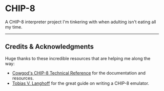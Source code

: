 # CHIP-8
A CHIP-8 interpreter project I'm tinkering with when adulting isn't eating all my time.

***
## Credits & Acknowledgments
Huge thanks to these incredible resources that are helping me along the way:
- [Cowgod's CHIP-8 Technical Reference](http://devernay.free.fr/hacks/chip8/C8TECH10.HTM#0.0) for the documentation and resources.
- [Tobias V. Langhoff](https://tobiasvl.github.io/blog/write-a-chip-8-emulator/) for the great guide on writing a CHIP-8 emulator.